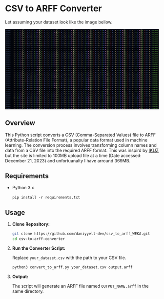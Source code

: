 # CSV to ARFF Converter

Let assuming your dataset look like the image bellow.


![Repository Logo](https://github.com/daniyyell-dev/csv_to_arff_WEKA/raw/main/logo1.png)

## Overview

This Python script converts a CSV (Comma-Separated Values) file to ARFF (Attribute-Relation File Format), a popular data format used in machine learning. The conversion process involves transforming column names and data from a CSV file into the required ARFF format. This was inspird by [IKUZ]( https://ikuz.eu/ikuz.eu/csv2arff/)
but the site is limited to 100MB upload file at a time (Date accessed: December 21, 2023) and unfortuanalty I have arround 369MB. 

## Requirements

- Python 3.x

  `pip install -r requirements.txt`

## Usage

1. **Clone Repository:**

    ```bash
    git clone https://github.com/daniyyell-dev/csv_to_arff_WEKA.git
    cd csv-to-arff-converter
    ```

2. **Run the Converter Script:**

    Replace `your_dataset.csv` with the path to your CSV file.

    ```bash
    python3 convert_to_arff.py your_dataset.csv output.arff
    ```

3. **Output:**

    The script will generate an ARFF file named `OUTPUT_NAME.arff` in the same directory.

